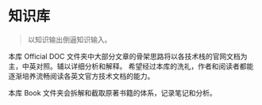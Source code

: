 # 知识库



> 以知识输出倒逼知识输入。



本库 Official DOC 文件夹中大部分文章的骨架思路将以各技术栈的官网文档为主，中英对照。辅以详细分析和解释。 希望经过本库的洗礼，作者和阅读者都能逐渐培养流畅阅读各英文官方技术文档的能力。

本库 Book 文件夹会拆解和截取原著书籍的体系，记录笔记和分析。

